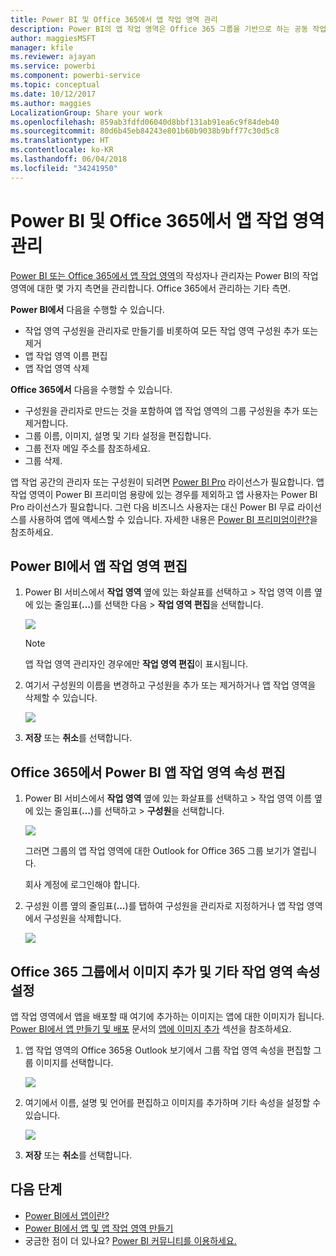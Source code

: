 ```yaml
---
title: Power BI 및 Office 365에서 앱 작업 영역 관리
description: Power BI의 앱 작업 영역은 Office 365 그룹을 기반으로 하는 공동 작업 환경을 제공합니다. Power BI 및 Office 365에서 앱 작업 영역을 관리합니다.
author: maggiesMSFT
manager: kfile
ms.reviewer: ajayan
ms.service: powerbi
ms.component: powerbi-service
ms.topic: conceptual
ms.date: 10/12/2017
ms.author: maggies
LocalizationGroup: Share your work
ms.openlocfilehash: 859ab3fdfd06040d8bbf131ab91ea6c9f84deb40
ms.sourcegitcommit: 80d6b45eb84243e801b60b9038b9bff77c30d5c8
ms.translationtype: HT
ms.contentlocale: ko-KR
ms.lasthandoff: 06/04/2018
ms.locfileid: "34241950"
---
```

# <a name="manage-your-app-workspace-in-power-bi-and-office-365"></a>Power BI 및 Office 365에서 앱 작업 영역 관리
[Power BI 또는 Office 365에서 앱 작업 영역](service-install-use-apps.md)의 작성자나 관리자는 Power BI의 작업 영역에 대한 몇 가지 측면을 관리합니다. Office 365에서 관리하는 기타 측면. 

**Power BI에서** 다음을 수행할 수 있습니다.

* 작업 영역 구성원을 관리자로 만들기를 비롯하여 모든 작업 영역 구성원 추가 또는 제거
* 앱 작업 영역 이름 편집
* 앱 작업 영역 삭제

**Office 365에서** 다음을 수행할 수 있습니다.

* 구성원을 관리자로 만드는 것을 포함하여 앱 작업 영역의 그룹 구성원을 추가 또는 제거합니다.
* 그룹 이름, 이미지, 설명 및 기타 설정을 편집합니다.
* 그룹 전자 메일 주소를 참조하세요.
* 그룹 삭제.

앱 작업 공간의 관리자 또는 구성원이 되려면 [Power BI Pro](service-free-vs-pro.md) 라이선스가 필요합니다. 앱 작업 영역이 Power BI 프리미엄 용량에 있는 경우를 제외하고 앱 사용자는 Power BI Pro 라이선스가 필요합니다. 그런 다음 비즈니스 사용자는 대신 Power BI 무료 라이선스를 사용하여 앱에 액세스할 수 있습니다. 자세한 내용은 [Power BI 프리미엄이란?](service-premium.md)을 참조하세요.

## <a name="edit-your-app-workspace-in-power-bi"></a>Power BI에서 앱 작업 영역 편집
1. Power BI 서비스에서 **작업 영역** 옆에 있는 화살표를 선택하고 > 작업 영역 이름 옆에 있는 줄임표(**…**)를 선택한 다음 > **작업 영역 편집**을 선택합니다. 
   
   ![](media/service-manage-app-workspace-in-power-bi-and-office-365/power-bi-app-ellipsis.png)
   
   > [!NOTE]
   > 앱 작업 영역 관리자인 경우에만 **작업 영역 편집**이 표시됩니다.
   > 
   > 
2. 여기서 구성원의 이름을 변경하고 구성원을 추가 또는 제거하거나 앱 작업 영역을 삭제할 수 있습니다. 
   
   ![](media/service-manage-app-workspace-in-power-bi-and-office-365/power-bi-app-edit-workspace.png)
3. **저장** 또는 **취소**를 선택합니다.

## <a name="edit-power-bi-app-workspace-properties-in-office-365"></a>Office 365에서 Power BI 앱 작업 영역 속성 편집
1. Power BI 서비스에서 **작업 영역** 옆에 있는 화살표를 선택하고 > 작업 영역 이름 옆에 있는 줄임표(**…**)를 선택하고 > **구성원**을 선택합니다. 
   
   ![](media/service-manage-app-workspace-in-power-bi-and-office-365/power-bi-app-ellipsis.png)
   
   그러면 그룹의 앱 작업 영역에 대한 Outlook for Office 365 그룹 보기가 열립니다.
   
   회사 계정에 로그인해야 합니다.
2. 구성원 이름 옆의 줄임표(**...**)를 탭하여 구성원을 관리자로 지정하거나 앱 작업 영역에서 구성원을 삭제합니다. 
   
   ![](media/service-manage-app-workspace-in-power-bi-and-office-365/pbi_managegroupo365.png)

## <a name="add-an-image-and-set-other-workspace-properties-in-the-office-365-group"></a>Office 365 그룹에서 이미지 추가 및 기타 작업 영역 속성 설정
앱 작업 영역에서 앱을 배포할 때 여기에 추가하는 이미지는 앱에 대한 이미지가 됩니다. [Power BI에서 앱 만들기 및 배포](service-create-distribute-apps.md) 문서의 [앱에 이미지 추가](service-create-distribute-apps.md#add-an-image-to-your-app-optional) 섹션을 참조하세요.

1. 앱 작업 영역의 Office 365용 Outlook 보기에서 그룹 작업 영역 속성을 편집할 그룹 이미지를 선택합니다.
   
   ![](media/service-manage-app-workspace-in-power-bi-and-office-365/pbi_editgroupo365.png)
2. 여기에서 이름, 설명 및 언어를 편집하고 이미지를 추가하며 기타 속성을 설정할 수 있습니다.
   
   ![](media/service-manage-app-workspace-in-power-bi-and-office-365/pbi_editgrpo365dialog.png)
3. **저장** 또는 **취소**를 선택합니다.

## <a name="next-steps"></a>다음 단계
* [Power BI에서 앱이란?](service-install-use-apps.md)
* [Power BI에서 앱 및 앱 작업 영역 만들기](service-create-distribute-apps.md)
* 궁금한 점이 더 있나요? [Power BI 커뮤니티를 이용하세요.](http://community.powerbi.com/)

